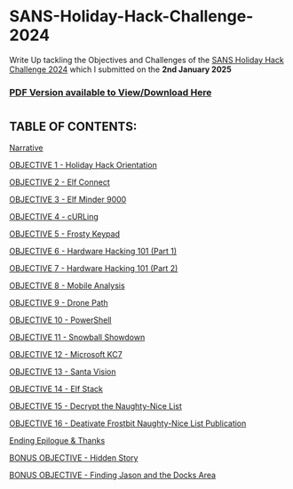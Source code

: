 # SANS-Holiday-Hack-Challenge-2024
Write Up tackling the Objectives and Challenges of the [SANS Holiday Hack Challenge 2024](https://www.sans.org/mlp/holiday-hack-challenge-2024/) which I submitted on the **2nd January 2025** 

### [PDF Version available to View/Download Here](Assets/ne_James%20Baldacchino%20SANS%20HHC%202024%20WriteUp.pdf) ###

#  

## TABLE OF CONTENTS: ##

[Narrative]()

[OBJECTIVE 1 - Holiday Hack Orientation](OBJECTIVE%2001%20-%20Holiday%20Hack%20orientation.md)

[OBJECTIVE 2 - Elf Connect](OBJECTIVE%2002%20-%20Elf%20Connect.md)

[OBJECTIVE 3 - Elf Minder 9000](OBJECTIVE%2003%20-%20Elf%20Minder%209000.md)

[OBJECTIVE 4 - cURLing](OBJECTIVE%2004-%20cURLing.md)

[OBJECTIVE 5 - Frosty Keypad](OBJECTIVE%2005%20-%20Frosty%20Keypad.md)

[OBJECTIVE 6 - Hardware Hacking 101 (Part 1)](OBJECTIVE%2006%20-%20Hardware%20Hacking%20101%20(Part%201).md)

[OBJECTIVE 7 - Hardware Hacking 101 (Part 2)](OBJECTIVE%2007%20-%20Hardware%20Hacking%20101%20(Part%202).md)

[OBJECTIVE 8 - Mobile Analysis](OBJECTIVE%2008%20-%20Mobile%20Analysis.md)

[OBJECTIVE 9 - Drone Path](OBJECTIVE%2009%20-%20Drone%20Path.md)

[OBJECTIVE 10 - PowerShell](OBJECTIVE%2010%20-%20PowerShell.md)

[OBJECTIVE 11 - Snowball Showdown](OBJECTIVE%2011%20-%20Snowball%20Showdown.md)

[OBJECTIVE 12 - Microsoft KC7](OBJECTIVE%2012%20-%20Microsoft%20KC7.md)

[OBJECTIVE 13 - Santa Vision](OBJECTIVE%2013%20-%20Santa%20Vision.md)

[OBJECTIVE 14 - Elf Stack](OBJECTIVE%2014%20-%20Elf%20Stack.md)

[OBJECTIVE 15 - Decrypt the Naughty-Nice List](OBJECTIVE%2015%20-%20Decrypt%20the%20Naughty-Nice%20List.md)

[OBJECTIVE 16 - Deativate Frostbit Naughty-Nice List Publication](OBJECTIVE%2016%20-%20Deactivate%20Frostbit%20Naughty-Nice%20List%20Publication.md)

[Ending Epilogue & Thanks](_ENDING%20EPILOGUE%20%26%20THANKS%20.md)

[BONUS OBJECTIVE - Hidden Story](_BONUS%20OBJECTIVE%20-%20Hidden%20Story.md)

[BONUS OBJECTIVE - Finding Jason and the Docks Area](_BONUS%20OBJECTIVE%20-%20Finding%20Jason%20and%20the%20Docks%20Area.md)




